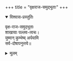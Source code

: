 +++
title = "वृक्षराज-समुद्भूताः"
+++

<details open><summary>विश्वास-प्रस्तुतिः</summary>

वृक्ष-राज-समुद्भूताः  
शाखायाः पल्लव-त्वचः।  
युष्मान् कुम्भेष्व् अर्पयामि  
सर्व-दोषापनुत्तये॥
</details>

<details><summary>मूलम्</summary>

वृक्षराज-समुद्भूताः शाखायाः पल्लवत्वचः।  
युष्मान् कुम्भेष्वर्पयामि सर्वदोषापनुत्तये॥
</details>
